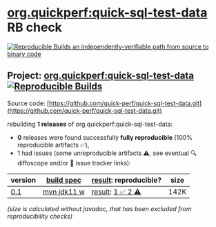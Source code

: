 [org.quickperf:quick-sql-test-data](https://central.sonatype.com/artifact/org.quickperf/quick-sql-test-data/versions) RB check
=======

[![Reproducible Builds](https://reproducible-builds.org/images/logos/rb.svg) an independently-verifiable path from source to binary code](https://reproducible-builds.org/)

## Project: [org.quickperf:quick-sql-test-data](https://central.sonatype.com/artifact/org.quickperf/quick-sql-test-data/versions) [![Reproducible Builds](https://img.shields.io/endpoint?url=https://raw.githubusercontent.com/jvm-repo-rebuild/reproducible-central/master/content/org/quickperf/quick-sql-test-data/badge.json)](https://github.com/jvm-repo-rebuild/reproducible-central/blob/master/content/org/quickperf/quick-sql-test-data/README.md)

Source code: [https://github.com/quick-perf/quick-sql-test-data.git](https://github.com/quick-perf/quick-sql-test-data.git)

rebuilding **1 releases** of org.quickperf:quick-sql-test-data:
- **0** releases were found successfully **fully reproducible** (100% reproducible artifacts :white_check_mark:),
- 1 had issues (some unreproducible artifacts :warning:, see eventual :mag: diffoscope and/or :memo: issue tracker links):

| version | [build spec](/BUILDSPEC.md) | [result](https://reproducible-builds.org/docs/jvm/): reproducible? | size |
| -- | --------- | ------ | -- |
| [0.1](https://central.sonatype.com/artifact/org.quickperf/quick-sql-test-data/0.1/pom) | [mvn jdk11 w](quick-sql-test-data-0.1.buildspec) | [result](quick-sql-test-data-0.1.buildinfo): [1 :white_check_mark:  2 :warning:](quick-sql-test-data-0.1.buildcompare) | 142K |

<i>(size is calculated without javadoc, that has been excluded from reproducibility checks)</i>
